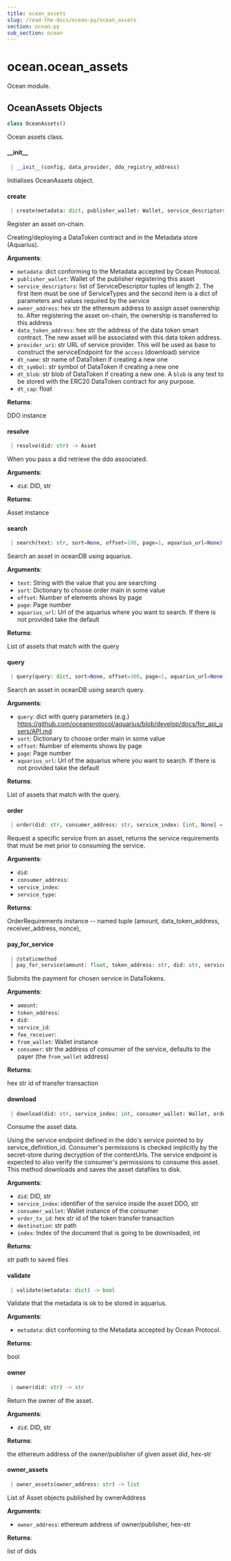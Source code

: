 ```yaml
---
title: ocean_assets
slug: /read-the-docs/ocean-py/ocean_assets
section: ocean.py
sub_section: ocean
---
```

<a name="ocean.ocean_assets"></a>
# ocean.ocean\_assets

Ocean module.

<a name="ocean.ocean_assets.OceanAssets"></a>
## OceanAssets Objects

```python
class OceanAssets()
```

Ocean assets class.

<a name="ocean.ocean_assets.OceanAssets.__init__"></a>
#### \_\_init\_\_

```python
 | __init__(config, data_provider, ddo_registry_address)
```

Initialises OceanAssets object.

<a name="ocean.ocean_assets.OceanAssets.create"></a>
#### create

```python
 | create(metadata: dict, publisher_wallet: Wallet, service_descriptors: list = None, owner_address: str = None, data_token_address: str = None, provider_uri=None, dt_name: str = None, dt_symbol: str = None, dt_blob: str = None, dt_cap: float = None) -> (Asset, None)
```

Register an asset on-chain.

Creating/deploying a DataToken contract and in the Metadata store (Aquarius).

**Arguments**:

- `metadata`: dict conforming to the Metadata accepted by Ocean Protocol.
- `publisher_wallet`: Wallet of the publisher registering this asset
- `service_descriptors`: list of ServiceDescriptor tuples of length 2.
The first item must be one of ServiceTypes and the second
item is a dict of parameters and values required by the service
- `owner_address`: hex str the ethereum address to assign asset ownership to. After
registering the asset on-chain, the ownership is transferred to this address
- `data_token_address`: hex str the address of the data token smart contract. The new
asset will be associated with this data token address.
- `provider_uri`: str URL of service provider. This will be used as base to
construct the serviceEndpoint for the `access` (download) service
- `dt_name`: str name of DataToken if creating a new one
- `dt_symbol`: str symbol of DataToken if creating a new one
- `dt_blob`: str blob of DataToken if creating a new one. A `blob` is any text
to be stored with the ERC20 DataToken contract for any purpose.
- `dt_cap`: float

**Returns**:

DDO instance

<a name="ocean.ocean_assets.OceanAssets.resolve"></a>
#### resolve

```python
 | resolve(did: str) -> Asset
```

When you pass a did retrieve the ddo associated.

**Arguments**:

- `did`: DID, str

**Returns**:

Asset instance

<a name="ocean.ocean_assets.OceanAssets.search"></a>
#### search

```python
 | search(text: str, sort=None, offset=100, page=1, aquarius_url=None) -> list
```

Search an asset in oceanDB using aquarius.

**Arguments**:

- `text`: String with the value that you are searching
- `sort`: Dictionary to choose order main in some value
- `offset`: Number of elements shows by page
- `page`: Page number
- `aquarius_url`: Url of the aquarius where you want to search. If there is not
provided take the default

**Returns**:

List of assets that match with the query

<a name="ocean.ocean_assets.OceanAssets.query"></a>
#### query

```python
 | query(query: dict, sort=None, offset=100, page=1, aquarius_url=None) -> []
```

Search an asset in oceanDB using search query.

**Arguments**:

- `query`: dict with query parameters
(e.g.) https://github.com/oceanprotocol/aquarius/blob/develop/docs/for_api_users/API.md
- `sort`: Dictionary to choose order main in some value
- `offset`: Number of elements shows by page
- `page`: Page number
- `aquarius_url`: Url of the aquarius where you want to search. If there is not
provided take the default

**Returns**:

List of assets that match with the query.

<a name="ocean.ocean_assets.OceanAssets.order"></a>
#### order

```python
 | order(did: str, consumer_address: str, service_index: [int, None] = None, service_type: str = None) -> OrderRequirements
```

Request a specific service from an asset, returns the service requirements that
must be met prior to consuming the service.

**Arguments**:

- `did`: 
- `consumer_address`: 
- `service_index`: 
- `service_type`: 

**Returns**:

OrderRequirements instance -- named tuple (amount, data_token_address, receiver_address, nonce),

<a name="ocean.ocean_assets.OceanAssets.pay_for_service"></a>
#### pay\_for\_service

```python
 | @staticmethod
 | pay_for_service(amount: float, token_address: str, did: str, service_id: int, fee_receiver: str, from_wallet: Wallet, consumer: str = None) -> str
```

Submits the payment for chosen service in DataTokens.

**Arguments**:

- `amount`: 
- `token_address`: 
- `did`: 
- `service_id`: 
- `fee_receiver`: 
- `from_wallet`: Wallet instance
- `consumer`: str the address of consumer of the service, defaults to the payer (the `from_wallet` address)

**Returns**:

hex str id of transfer transaction

<a name="ocean.ocean_assets.OceanAssets.download"></a>
#### download

```python
 | download(did: str, service_index: int, consumer_wallet: Wallet, order_tx_id: str, destination: str, index: [int, None] = None) -> str
```

Consume the asset data.

Using the service endpoint defined in the ddo's service pointed to by service_definition_id.
Consumer's permissions is checked implicitly by the secret-store during decryption
of the contentUrls.
The service endpoint is expected to also verify the consumer's permissions to consume this
asset.
This method downloads and saves the asset datafiles to disk.

**Arguments**:

- `did`: DID, str
- `service_index`: identifier of the service inside the asset DDO, str
- `consumer_wallet`: Wallet instance of the consumer
- `order_tx_id`: hex str id of the token transfer transaction
- `destination`: str path
- `index`: Index of the document that is going to be downloaded, int

**Returns**:

str path to saved files

<a name="ocean.ocean_assets.OceanAssets.validate"></a>
#### validate

```python
 | validate(metadata: dict) -> bool
```

Validate that the metadata is ok to be stored in aquarius.

**Arguments**:

- `metadata`: dict conforming to the Metadata accepted by Ocean Protocol.

**Returns**:

bool

<a name="ocean.ocean_assets.OceanAssets.owner"></a>
#### owner

```python
 | owner(did: str) -> str
```

Return the owner of the asset.

**Arguments**:

- `did`: DID, str

**Returns**:

the ethereum address of the owner/publisher of given asset did, hex-str

<a name="ocean.ocean_assets.OceanAssets.owner_assets"></a>
#### owner\_assets

```python
 | owner_assets(owner_address: str) -> list
```

List of Asset objects published by ownerAddress

**Arguments**:

- `owner_address`: ethereum address of owner/publisher, hex-str

**Returns**:

list of dids


